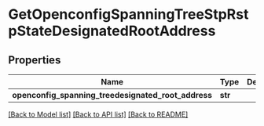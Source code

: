 # GetOpenconfigSpanningTreeStpRstpStateDesignatedRootAddress

## Properties
Name | Type | Description | Notes
------------ | ------------- | ------------- | -------------
**openconfig_spanning_treedesignated_root_address** | **str** |  | [optional] 

[[Back to Model list]](../README.md#documentation-for-models) [[Back to API list]](../README.md#documentation-for-api-endpoints) [[Back to README]](../README.md)


